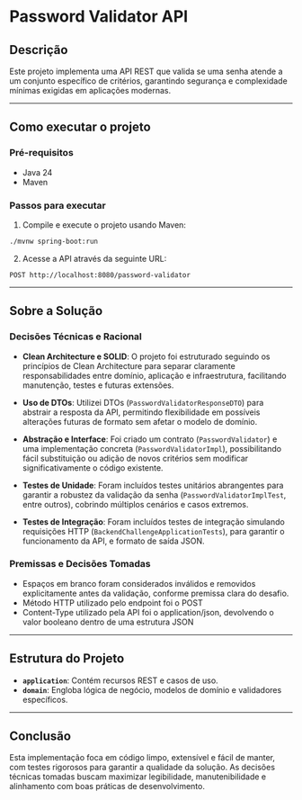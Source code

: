 
# Password Validator API

## Descrição

Este projeto implementa uma API REST que valida se uma senha atende a um conjunto específico de critérios, garantindo segurança e complexidade mínimas exigidas em aplicações modernas.

---

## Como executar o projeto

### Pré-requisitos

- Java 24
- Maven

### Passos para executar

1. Compile e execute o projeto usando Maven:

```bash
./mvnw spring-boot:run
```

2. Acesse a API através da seguinte URL:

```
POST http://localhost:8080/password-validator
```

---

## Sobre a Solução

### Decisões Técnicas e Racional

- **Clean Architecture e SOLID**: O projeto foi estruturado seguindo os princípios de Clean Architecture para separar claramente responsabilidades entre domínio, aplicação e infraestrutura, facilitando manutenção, testes e futuras extensões.

- **Uso de DTOs**: Utilizei DTOs (`PasswordValidatorResponseDTO`) para abstrair a resposta da API, permitindo flexibilidade em possíveis alterações futuras de formato sem afetar o modelo de domínio.

- **Abstração e Interface**: Foi criado um contrato (`PasswordValidator`) e uma implementação concreta (`PasswordValidatorImpl`), possibilitando fácil substituição ou adição de novos critérios sem modificar significativamente o código existente.

- **Testes de Unidade**: Foram incluídos testes unitários abrangentes para garantir a robustez da validação da senha (`PasswordValidatorImplTest`, entre outros), cobrindo múltiplos cenários e casos extremos.

- **Testes de Integração**: Foram incluídos testes de integração simulando requisições HTTP (`BackendChallengeApplicationTests`), para garantir o funcionamento da API, e formato de saída JSON.

### Premissas e Decisões Tomadas

- Espaços em branco foram considerados inválidos e removidos explicitamente antes da validação, conforme premissa clara do desafio.
- Método HTTP utilizado pelo endpoint foi o POST
- Content-Type utilizado pela API foi o application/json, devolvendo o valor booleano dentro de uma estrutura JSON

---

## Estrutura do Projeto

- **`application`**: Contém recursos REST e casos de uso.
- **`domain`**: Engloba lógica de negócio, modelos de domínio e validadores específicos.

---

## Conclusão

Esta implementação foca em código limpo, extensível e fácil de manter, com testes rigorosos para garantir a qualidade da solução. As decisões técnicas tomadas buscam maximizar legibilidade, manutenibilidade e alinhamento com boas práticas de desenvolvimento.
